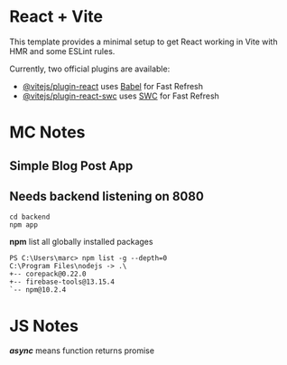 # React + Vite

This template provides a minimal setup to get React working in Vite with HMR and some ESLint rules.

Currently, two official plugins are available:

- [@vitejs/plugin-react](https://github.com/vitejs/vite-plugin-react/blob/main/packages/plugin-react/README.md) uses [Babel](https://babeljs.io/) for Fast Refresh
- [@vitejs/plugin-react-swc](https://github.com/vitejs/vite-plugin-react-swc) uses [SWC](https://swc.rs/) for Fast Refresh


# MC Notes
## Simple Blog Post App
## Needs backend listening on 8080
```
cd backend
npm app
```
**npm**
list all globally installed packages
```angular2html
PS C:\Users\marc> npm list -g --depth=0
C:\Program Files\nodejs -> .\
+-- corepack@0.22.0
+-- firebase-tools@13.15.4
`-- npm@10.2.4
```

# JS Notes
***async*** means function returns promise